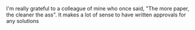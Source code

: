 I'm really grateful to a colleague of mine who once said, 
"The more paper, the cleaner the ass".
It makes a lot of sense to have written approvals for any solutions
